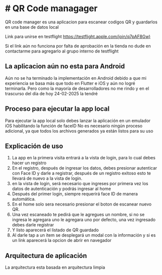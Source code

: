 # # QR Code managager

QR code manager es una aplicacion para escanear codigos QR y guardarlos en una base de datos local



Link para unirse en testflight
[https://testflight.apple.com/join/q7pAF8Gw)](Enlace%20para%20probar%20desde%20TestFlight)

Si el link aún no funciona por falta de aprobación en la tienda
no dude en contactarme para agregarlo al grupo interno de testflight 



## La aplicacion aún no esta para Android

Aún no se ha terminado la implementación en Android debido a que mi experiencia se basa más que todo en Flutter e iOS y aún no logré terminarla.
Pero como la mayoría de desarrolladores no me rindo y en el trascurso del día de hoy 24-02-2025 la tendré 


## Proceso para ejecutar la app local 
Para ejecutar la app local solo debes lanzar la aplicación en un emulador iOS habilitando la función de faceID
No es necesario ningún proceso adicional, ya que todos los archivos generados ya están listos para su uso 

## Explicación de uso

1. La app en la primera visita entrará a la vista de login, para lo cual debes hacer un registro
2. En el registro, después de ingresar los datos, debes presionar autenticar con Face ID y darle a registrar, después de un registro exitoso esto te llevará de nuevo a la vista de login.
3. en la vista de login, será necesario que ingreses por primera vez los datos de autenticación y podrás ingresar al home
4. Después del primer login, siempre requerirá face ID de manera automática.
5. En el home solo sera necesario presionar el boton de escanear nuevo QR.
6. Una vez escaneado te pedirá que le agregues un nombre,  si no se ingresa le agregara uno le agregara uno por defecto, una vez ingresado debes darle registrar
7. Y listo aparecerá el listado de QR guardado
8. Al darle tap a un item se desplegará un modal con la información y si es un link aparecerá la opcion de abrir en navegador 

## Arquitectura de aplicación 

La arquitectura esta basada en arquitectura limpia